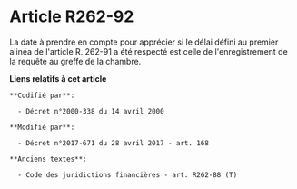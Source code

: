 # Article R262-92

La date à prendre en compte pour apprécier si le délai défini au premier alinéa de l'article R. 262-91 a été respecté est
celle de l'enregistrement de la requête au greffe de la chambre.

**Liens relatifs à cet article**

	**Codifié par**:

	  - Décret n°2000-338 du 14 avril 2000

	**Modifié par**:

	  - Décret n°2017-671 du 28 avril 2017 - art. 168

	**Anciens textes**:

	  - Code des juridictions financières - art. R262-88 (T)
